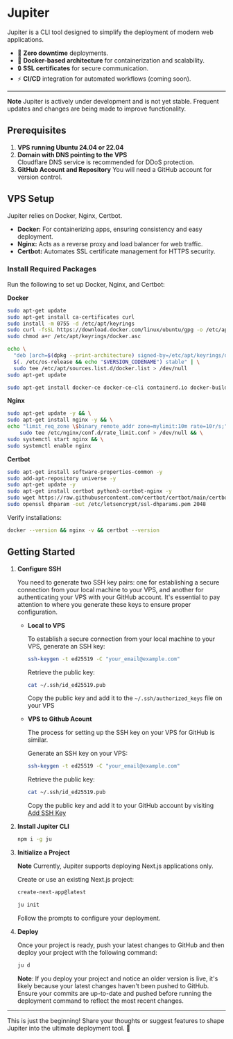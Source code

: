 # Jupiter

Jupiter is a CLI tool designed to simplify the deployment of modern web applications.

- 🚀 **Zero downtime** deployments.
- 🐳 **Docker-based architecture** for containerization and scalability.
- 🔒 **SSL certificates** for secure communication.
- ⚡ **CI/CD** integration for automated workflows (coming soon).

---

**Note** Jupiter is actively under development and is not yet stable. Frequent updates and changes are being made to improve functionality.

## Prerequisites

1. **VPS running Ubuntu 24.04 or 22.04**
2. **Domain with DNS pointing to the VPS**  
   Cloudflare DNS service is recommended for DDoS protection.
3. **GitHub Account and Repository**
   You will need a GitHub account for version control.
    <!-- and integration with CI/CD pipelines. -->

## VPS Setup

Jupiter relies on Docker, Nginx, Certbot.

- **Docker:** For containerizing apps, ensuring consistency and easy deployment.
- **Nginx:** Acts as a reverse proxy and load balancer for web traffic.
- **Certbot:** Automates SSL certificate management for HTTPS security.

### Install Required Packages

Run the following to set up Docker, Nginx, and Certbot:

**Docker**

```bash
sudo apt-get update
sudo apt-get install ca-certificates curl
sudo install -m 0755 -d /etc/apt/keyrings
sudo curl -fsSL https://download.docker.com/linux/ubuntu/gpg -o /etc/apt/keyrings/docker.asc
sudo chmod a+r /etc/apt/keyrings/docker.asc

echo \
  "deb [arch=$(dpkg --print-architecture) signed-by=/etc/apt/keyrings/docker.asc] https://download.docker.com/linux/ubuntu \
  $(. /etc/os-release && echo "$VERSION_CODENAME") stable" | \
  sudo tee /etc/apt/sources.list.d/docker.list > /dev/null
sudo apt-get update
```

```bash
sudo apt-get install docker-ce docker-ce-cli containerd.io docker-buildx-plugin docker-compose-plugin
```

**Nginx**

```bash
sudo apt-get update -y && \
sudo apt-get install nginx -y && \
echo "limit_req_zone \$binary_remote_addr zone=mylimit:10m rate=10r/s;" | \
    sudo tee /etc/nginx/conf.d/rate_limit.conf > /dev/null && \
sudo systemctl start nginx && \
sudo systemctl enable nginx
```

**Certbot**

```bash
sudo apt-get install software-properties-common -y
sudo add-apt-repository universe -y
sudo apt-get update -y
sudo apt-get install certbot python3-certbot-nginx -y
sudo wget https://raw.githubusercontent.com/certbot/certbot/main/certbot-nginx/certbot_nginx/_internal/tls_configs/options-ssl-nginx.conf -P /etc/letsencrypt/
sudo openssl dhparam -out /etc/letsencrypt/ssl-dhparams.pem 2048
```

Verify installations:

```bash
docker --version && nginx -v && certbot --version
```

## Getting Started

1. **Configure SSH**

   You need to generate two SSH key pairs: one for establishing a secure connection from your local machine to your VPS, and another for authenticating your VPS with your GitHub account. It's essential to pay attention to where you generate these keys to ensure proper configuration.

   - **Local to VPS**

     To establish a secure connection from your local machine to your VPS, generate an SSH key:

     ```bash
     ssh-keygen -t ed25519 -C "your_email@example.com"
     ```

     Retrieve the public key:

     ```bash
     cat ~/.ssh/id_ed25519.pub
     ```

     Copy the public key and add it to the `~/.ssh/authorized_keys` file on your VPS

   - **VPS to Github Acount**

     The process for setting up the SSH key on your VPS for GitHub is similar.

     Generate an SSH key on your VPS:

     ```bash
     ssh-keygen -t ed25519 -C "your_email@example.com"
     ```

     Retrieve the public key:

     ```bash
     cat ~/.ssh/id_ed25519.pub
     ```

     Copy the public key and add it to your GitHub account by visiting [Add SSH Key](https://github.com/settings/ssh/new)

2. **Install Jupiter CLI**

   ```bash
   npm i -g ju
   ```

3. **Initialize a Project**

   **Note** Currently, Jupiter supports deploying Next.js applications only.

   Create or use an existing Next.js project:

   ```bash
   create-next-app@latest
   ```

   ```bash
   ju init
   ```

   Follow the prompts to configure your deployment.

4. **Deploy**

   Once your project is ready, push your latest changes to GitHub and then deploy your project with the following command:

   ```bash
   ju d
   ```

   **Note**: If you deploy your project and notice an older version is live, it's likely because your latest changes haven't been pushed to GitHub. Ensure your commits are up-to-date and pushed before running the deployment command to reflect the most recent changes.

---

This is just the beginning! Share your thoughts or suggest features to shape Jupiter into the ultimate deployment tool. 🚀
